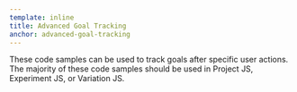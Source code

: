 ```yaml
---
template: inline
title: Advanced Goal Tracking
anchor: advanced-goal-tracking
---
```

These code samples can be used to track goals after specific user actions. The majority of these code samples should be used in Project JS, Experiment JS, or Variation JS.